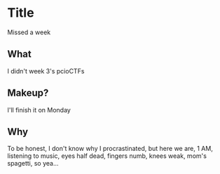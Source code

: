 # Title
Missed a week

## What
I didn't week 3's pcioCTFs

## Makeup?
I'll finish it on Monday

## Why
To be honest, I don't know why I procrastinated, but here we are, 1 AM, listening to music, eyes half dead, fingers numb, knees weak, mom's spagetti, so yea...
